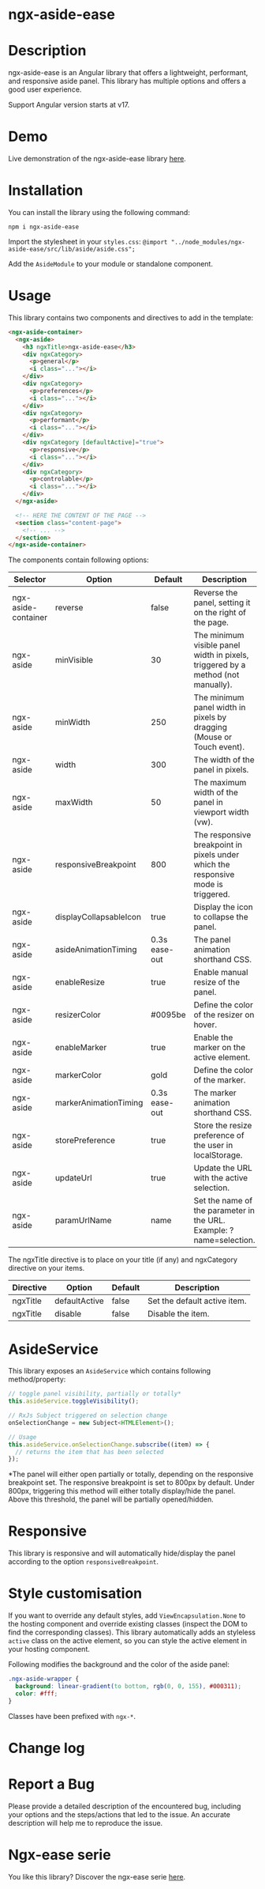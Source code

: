 # ngx-aside-ease

# Description

ngx-aside-ease is an Angular library that offers a lightweight, performant, and responsive aside panel. This library has multiple options and offers a good user experience.

Support Angular version starts at v17.

# Demo

Live demonstration of the ngx-aside-ease library [here](https://greenflag31.github.io/aside-library/ngx-aside-ease).

# Installation

You can install the library using the following command:

```
npm i ngx-aside-ease
```

Import the stylesheet in your `styles.css`:
`@import "../node_modules/ngx-aside-ease/src/lib/aside/aside.css";`

Add the `AsideModule` to your module or standalone component.

# Usage

This library contains two components and directives to add in the template:

```html
<ngx-aside-container>
  <ngx-aside>
    <h3 ngxTitle>ngx-aside-ease</h3>
    <div ngxCategory>
      <p>general</p>
      <i class="..."></i>
    </div>
    <div ngxCategory>
      <p>preferences</p>
      <i class="..."></i>
    </div>
    <div ngxCategory>
      <p>performant</p>
      <i class="..."></i>
    </div>
    <div ngxCategory [defaultActive]="true">
      <p>responsive</p>
      <i class="..."></i>
    </div>
    <div ngxCategory>
      <p>controlable</p>
      <i class="..."></i>
    </div>
  </ngx-aside>

  <!-- HERE THE CONTENT OF THE PAGE -->
  <section class="content-page">
    <!-- ... -->
  </section>
</ngx-aside-container>
```

The components contain following options:

| Selector            | Option                 | Default       | Description                                                                       |
| ------------------- | ---------------------- | ------------- | --------------------------------------------------------------------------------- |
| ngx-aside-container | reverse                | false         | Reverse the panel, setting it on the right of the page.                           |
| ngx-aside           | minVisible             | 30            | The minimum visible panel width in pixels, triggered by a method (not manually).  |
| ngx-aside           | minWidth               | 250           | The minimum panel width in pixels by dragging (Mouse or Touch event).             |
| ngx-aside           | width                  | 300           | The width of the panel in pixels.                                                 |
| ngx-aside           | maxWidth               | 50            | The maximum width of the panel in viewport width (vw).                            |
| ngx-aside           | responsiveBreakpoint   | 800           | The responsive breakpoint in pixels under which the responsive mode is triggered. |
| ngx-aside           | displayCollapsableIcon | true          | Display the icon to collapse the panel.                                           |
| ngx-aside           | asideAnimationTiming   | 0.3s ease-out | The panel animation shorthand CSS.                                                |
| ngx-aside           | enableResize           | true          | Enable manual resize of the panel.                                                |
| ngx-aside           | resizerColor           | #0095be       | Define the color of the resizer on hover.                                         |
| ngx-aside           | enableMarker           | true          | Enable the marker on the active element.                                          |
| ngx-aside           | markerColor            | gold          | Define the color of the marker.                                                   |
| ngx-aside           | markerAnimationTiming  | 0.3s ease-out | The marker animation shorthand CSS.                                               |
| ngx-aside           | storePreference        | true          | Store the resize preference of the user in localStorage.                          |
| ngx-aside           | updateUrl              | true          | Update the URL with the active selection.                                         |
| ngx-aside           | paramUrlName           | name          | Set the name of the parameter in the URL. Example: ?name=selection.               |

The ngxTitle directive is to place on your title (if any) and ngxCategory directive on your items.

| Directive | Option        | Default | Description                  |
| --------- | ------------- | ------- | ---------------------------- |
| ngxTitle  | defaultActive | false   | Set the default active item. |
| ngxTitle  | disable       | false   | Disable the item.            |

# AsideService

This library exposes an `AsideService` which contains following method/property:

```javascript
// toggle panel visibility, partially or totally*
this.asideService.toggleVisibility();

// RxJs Subject triggered on selection change
onSelectionChange = new Subject<HTMLElement>();

// Usage
this.asideService.onSelectionChange.subscribe((item) => {
  // returns the item that has been selected
});
```

\*The panel will either open partially or totally, depending on the responsive breakpoint set. The responsive breakpoint is set to 800px by default. Under 800px, triggering this method will either totally display/hide the panel. Above this threshold, the panel will be partially opened/hidden.

# Responsive

This library is responsive and will automatically hide/display the panel according to the option `responsiveBreakpoint`.

# Style customisation

If you want to override any default styles, add `ViewEncapsulation.None` to the hosting component and override existing classes (inspect the DOM to find the corresponding classes). This library automatically adds an styleless `active` class on the active element, so you can style the active element in your hosting component.

Following modifies the background and the color of the aside panel:

```css
.ngx-aside-wrapper {
  background: linear-gradient(to bottom, rgb(0, 0, 155), #000311);
  color: #fff;
}
```

Classes have been prefixed with `ngx-*`.

# Change log

# Report a Bug

Please provide a detailed description of the encountered bug, including your options and the steps/actions that led to the issue. An accurate description will help me to reproduce the issue.

# Ngx-ease serie

You like this library? Discover the ngx-ease serie [here](https://www.npmjs.com/~greenflag31).
